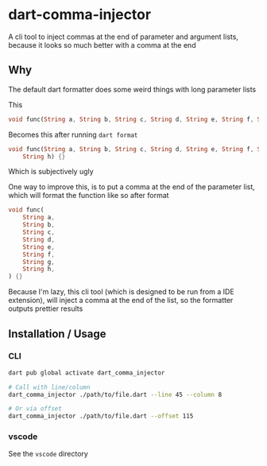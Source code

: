 # dart-comma-injector

A cli tool to inject commas at the end of parameter and argument lists, because it looks so much better with a comma at the end

## Why

The default dart formatter does some weird things with long parameter lists

This
```dart
void func(String a, String b, String c, String d, String e, String f, String g, String h) {}
```

Becomes this after running `dart format`
```dart
void func(String a, String b, String c, String d, String e, String f, String g,
    String h) {}
```

Which is subjectively ugly

One way to improve this, is to put a comma at the end of the parameter list, which will format the function like so after format
```dart
void func(
    String a, 
    String b, 
    String c, 
    String d, 
    String e, 
    String f, 
    String g,
    String h,
) {}
```

Because I'm lazy, this cli tool (which is designed to be run from a IDE extension), will inject a comma at the end of the list, so the formatter outputs prettier results


## Installation / Usage

### CLI

```sh
dart pub global activate dart_comma_injector

# Call with line/column
dart_comma_injector ./path/to/file.dart --line 45 --column 8

# Or via offset
dart_comma_injector ./path/to/file.dart --offset 115
```

### vscode

See the `vscode` directory